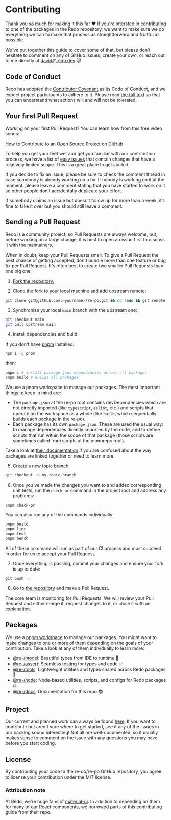 # Contributing

Thank you so much for making it this far ❤️ If you're intersted in contributing to one of the packages in the Redo repository, we want to make sure we do everything we can to make that process as straightforward and fruitful as possible.

We've put together this guide to cover some of that, but please don't hesitate to comment on any of GitHub issues, create your own, or reach out to me directly at david@redo.dev 😻

## Code of Conduct

Redo has adopted the [Contributor Covenant](https://www.contributor-covenant.org/) as its Code of Conduct, and we expect project participants to adhere to it.
Please read [the full text](/CODE_OF_CONDUCT.md) so that you can understand what actions will and will not be tolerated.

## Your first Pull Request

Working on your first Pull Request? You can learn how from this free video series:

[How to Contribute to an Open Source Project on GitHub](https://egghead.io/courses/how-to-contribute-to-an-open-source-project-on-github)

To help you get your feet wet and get you familiar with our contribution process, we have a list of [easy issues](https://github.com/re-do/re-po/issues?q=is:open+is:issue+label:"easy") that contain changes that have a relatively limited scope. This is a great place to get started.

If you decide to fix an issue, please be sure to check the comment thread in case somebody is already working on a fix. If nobody is working on it at the moment, please leave a comment stating that you have started to work on it so other people don’t accidentally duplicate your effort.

If somebody claims an issue but doesn’t follow up for more than a week, it’s fine to take it over but you should still leave a comment.

## Sending a Pull Request

Redo is a community project, so Pull Requests are always welcome, but, before working on a large change, it is best to open an issue first to discuss it with the maintainers.

When in doubt, keep your Pull Requests small. To give a Pull Request the best chance of getting accepted, don't bundle more than one feature or bug fix per Pull Request. It's often best to create two smaller Pull Requests than one big one.

1. [Fork the repository.](https://help.github.com/en/github/getting-started-with-github/fork-a-repo)

2. Clone the fork to your local machine and add upstream remote:

```sh
git clone git@github.com:<yourname>/re-po.git && cd redo && git remote add upstream git@github.com:re-do/re-po.git
```

3. Synchronize your local `main` branch with the upstream one:

```sh
git checkout main
git pull upstream main
```

4. Install dependencies and build:

If you don't have [pnpm](https://pnpm.io/) installed:

```sh
npm i -g pnpm
```

then:

```sh
pnpm i # install package.json dependencies across all packages
pnpm build # builds all packages
```

We use a pnpm workspace to manage our packages. The most important things to keep in mind are:

-   The `package.json` at the re-po root contains devDependencies which are not directly imported (like `typescript`, `eslint`, etc.) and scripts that operate on the workspace as a whole (like `build`, which sequentially builds each package in the re-po).
-   Each package has its own `package.json`. These are used the usual way: to manage dependencies directly imported by the code, and to define scripts that run within the scope of that package (those scripts are sometimes called from scripts at the monorepo root).

Take a look at [their documentation](https://pnpm.io/workspaces) if you are confused about the way packages are linked together or need to learn more.

5. Create a new topic branch:

```sh
git checkout -b my-topic-branch
```

6. Once you've made the changes you want to and added corresponding unit tests, run the `check-pr` command in the project root and address any problems:

```sh
pnpm check-pr
```

You can also run any of the commands individually:

```sh
pnpm build
pnpm lint
pnpm test
pnpm bench
```

All of these command will run as part of our CI process and must succeed in order for us to accept your Pull Request.

7. Once everything is passing, commit your changes and ensure your fork is up to date:

```sh
git push -u
```

8. Go to [the repository](https://github.com/re-do/re-po) and make a Pull Request.

The core team is monitoring for Pull Requests. We will review your Pull Request and either merge it, request changes to it, or close it with an explanation.

## Packages

We use a [pnpm workspace](https://pnpm.io/workspaces) to manage our packages. You might want to make changes to one or more of them depending on the goals of your contribution. Take a look at any of them individually to learn more:

-   [@re-/model](@re-/model): Beautiful types from IDE to runtime 🧬
-   [@re-/assert](@re-/assert): Seamless testing for types and code ✅
-   [@re-/tools](@re-/tools): Lightweight utilities and types shared across Redo packages 🧰
-   [@re-/node](@re-/node): Node-based utilities, scripts, and configs for Redo packages ⚙️
-   [@re-/docs](@re-/docs): Documentation for this repo 📚

## Project

Our current and planned work can always be found [here](https://github.com/re-do/re-po/projects/1). If you want to contribute but aren't sure where to get started, see if any of the issues in our backlog sound interesting! Not all are well-documented, so it usually makes sense to comment on the issue with any questions you may have before you start coding.

## License

By contributing your code to the re-do/re-po GitHub repository, you agree to license your contribution under the MIT license.

### Attribution note

At Redo, we're huge fans of [material-ui](https://mui.com/). In addition to depending on them for many of our React components, we borrowed parts of this contributing guide from their repo.
